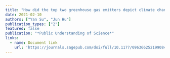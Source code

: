 ```yaml
---
title: "How did the top two greenhouse gas emitters depict climate change? A comparative analysis of the Chinese and US media"
date: 2021-02-10
authors: ["Yan Su", "Jun Hu"]
publication_types: ["2"]
featured: false
publication: "*Public Understanding of Science*"
links:
  - name: Document link
    url: 'https://journals.sagepub.com/doi/full/10.1177/0963662521990846'
---
```

